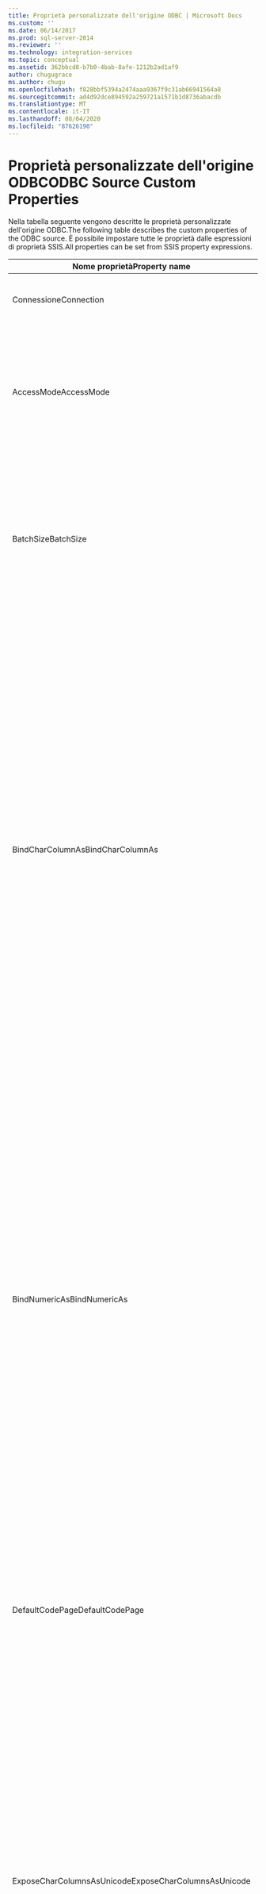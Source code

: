 ```yaml
---
title: Proprietà personalizzate dell'origine ODBC | Microsoft Docs
ms.custom: ''
ms.date: 06/14/2017
ms.prod: sql-server-2014
ms.reviewer: ''
ms.technology: integration-services
ms.topic: conceptual
ms.assetid: 362bbcd8-b7b0-4bab-8afe-1212b2ad1af9
author: chugugrace
ms.author: chugu
ms.openlocfilehash: f828bbf5394a2474aaa9367f9c31ab66941564a8
ms.sourcegitcommit: ad4d92dce894592a259721a1571b1d8736abacdb
ms.translationtype: MT
ms.contentlocale: it-IT
ms.lasthandoff: 08/04/2020
ms.locfileid: "87626190"
---
```

# <a name="odbc-source-custom-properties"></a><span data-ttu-id="27fe9-102">Proprietà personalizzate dell'origine ODBC</span><span class="sxs-lookup"><span data-stu-id="27fe9-102">ODBC Source Custom Properties</span></span>
  <span data-ttu-id="27fe9-103">Nella tabella seguente vengono descritte le proprietà personalizzate dell'origine ODBC.</span><span class="sxs-lookup"><span data-stu-id="27fe9-103">The following table describes the custom properties of the ODBC source.</span></span> <span data-ttu-id="27fe9-104">È possibile impostare tutte le proprietà dalle espressioni di proprietà SSIS.</span><span class="sxs-lookup"><span data-stu-id="27fe9-104">All properties can be set from SSIS property expressions.</span></span>  
  
|<span data-ttu-id="27fe9-105">Nome proprietà</span><span class="sxs-lookup"><span data-stu-id="27fe9-105">Property name</span></span>|<span data-ttu-id="27fe9-106">Tipo di dati</span><span class="sxs-lookup"><span data-stu-id="27fe9-106">Data Type</span></span>|<span data-ttu-id="27fe9-107">Descrizione</span><span class="sxs-lookup"><span data-stu-id="27fe9-107">Description</span></span>|  
|-------------------|---------------|-----------------|  
|<span data-ttu-id="27fe9-108">Connessione</span><span class="sxs-lookup"><span data-stu-id="27fe9-108">Connection</span></span>|<span data-ttu-id="27fe9-109">ODBC Connection</span><span class="sxs-lookup"><span data-stu-id="27fe9-109">ODBC Connection</span></span>|<span data-ttu-id="27fe9-110">Connessione ODBC per accedere al database di origine.</span><span class="sxs-lookup"><span data-stu-id="27fe9-110">An ODBC connection to access the source database.</span></span>|  
|<span data-ttu-id="27fe9-111">AccessMode</span><span class="sxs-lookup"><span data-stu-id="27fe9-111">AccessMode</span></span>|<span data-ttu-id="27fe9-112">Integer (enumerazione)</span><span class="sxs-lookup"><span data-stu-id="27fe9-112">Integer (enumeration)</span></span>|<span data-ttu-id="27fe9-113">Modalità utilizzata per accedere al database.</span><span class="sxs-lookup"><span data-stu-id="27fe9-113">The mode used to access the database.</span></span> <span data-ttu-id="27fe9-114">I valori possibili sono Table Name (0) e SQL Command (1).</span><span class="sxs-lookup"><span data-stu-id="27fe9-114">The possible values are Table Name (0) and SQL Command (1).</span></span><br /><br /> <span data-ttu-id="27fe9-115">Il valore predefinito è Table Name (0).</span><span class="sxs-lookup"><span data-stu-id="27fe9-115">The default is Table Name (0).</span></span>|  
|<span data-ttu-id="27fe9-116">BatchSize</span><span class="sxs-lookup"><span data-stu-id="27fe9-116">BatchSize</span></span>|<span data-ttu-id="27fe9-117">Integer</span><span class="sxs-lookup"><span data-stu-id="27fe9-117">Integer</span></span>|<span data-ttu-id="27fe9-118">Dimensioni del batch per l'estrazione bulk.</span><span class="sxs-lookup"><span data-stu-id="27fe9-118">The size of the batch for bulk extraction.</span></span> <span data-ttu-id="27fe9-119">Corrisponde al numero di record estratti come matrice.</span><span class="sxs-lookup"><span data-stu-id="27fe9-119">This is the number of records extracted as an array.</span></span> <span data-ttu-id="27fe9-120">Se il provider ODBC selezionato non supporta le matrici, le dimensioni del batch sono pari a 1.</span><span class="sxs-lookup"><span data-stu-id="27fe9-120">If the selected ODBC provider does not support arrays, the batch size is 1.</span></span>|  
|<span data-ttu-id="27fe9-121">BindCharColumnAs</span><span class="sxs-lookup"><span data-stu-id="27fe9-121">BindCharColumnAs</span></span>|<span data-ttu-id="27fe9-122">Integer (enumerazione)</span><span class="sxs-lookup"><span data-stu-id="27fe9-122">Integer (enumeration)</span></span>|<span data-ttu-id="27fe9-123">Questa proprietà determina il modo in cui l'origine ODBC associa colonne con tipi string a più byte quali SQL_CHAR, SQL_VARCHAR o SQL_LONGVARCHAR.</span><span class="sxs-lookup"><span data-stu-id="27fe9-123">This property determines how the ODBC source binds columns with multiple-byte string types such as SQL_CHAR, SQL_VARCHAR, or SQL_LONGVARCHAR.</span></span><br /><br /> <span data-ttu-id="27fe9-124">I valori possibili sono Unicode (0), che specifica l'associazione delle colonne come SQL_C_WCHAR, e ANSI (1), che specifica l'associazione delle colonne come SQL_C_CHAR.</span><span class="sxs-lookup"><span data-stu-id="27fe9-124">The possible values are Unicode (0), which binds the columns as SQL_C_WCHAR, and ANSI (1), which binds the columns as SQL_C_CHAR).</span></span> <span data-ttu-id="27fe9-125">Il valore predefinito è Unicode (0).</span><span class="sxs-lookup"><span data-stu-id="27fe9-125">The default is Unicode (0).</span></span><br /><br /> <span data-ttu-id="27fe9-126">**Nota**: questa proprietà non è disponibile nell' **Editor origine ODBC**, ma può essere impostata tramite l' **Editor avanzato**.</span><span class="sxs-lookup"><span data-stu-id="27fe9-126">**Note**: This property is not available in the **ODBC Source Editor**, but can be set by using the **Advanced Editor**.</span></span>|  
|<span data-ttu-id="27fe9-127">BindNumericAs</span><span class="sxs-lookup"><span data-stu-id="27fe9-127">BindNumericAs</span></span>|<span data-ttu-id="27fe9-128">Integer (enumerazione)</span><span class="sxs-lookup"><span data-stu-id="27fe9-128">Integer (enumeration)</span></span>|<span data-ttu-id="27fe9-129">Questa proprietà determina il modo in cui l'origine ODBC associa colonne con dati numerici con tipi di dati SQL_TYPE_NUMERIC e SQL_TYPE_DECIMAL.</span><span class="sxs-lookup"><span data-stu-id="27fe9-129">This property determines how the ODBC source binds columns with numeric data with data types SQL_TYPE_NUMERIC and SQL_TYPE_DECIMAL.</span></span><br /><br /> <span data-ttu-id="27fe9-130">Le opzioni possibili sono Char (0), che specifica l'associazione delle colonne come SQL_C_WCHAR, e Numeric (1), che specifica l'associazione delle colonne come SQL_C_NUMERIC.</span><span class="sxs-lookup"><span data-stu-id="27fe9-130">The possible options are Char (0), which binds the columns as SQL_C_CHAR and Numeric (1), which binds the columns as SQL_C_NUMERIC.</span></span> <span data-ttu-id="27fe9-131">Il valore predefinito è Char (0).</span><span class="sxs-lookup"><span data-stu-id="27fe9-131">The default value is Char (0).</span></span><br /><br /> <span data-ttu-id="27fe9-132">**Nota**: questa proprietà non è disponibile nell' **Editor origine ODBC**, ma può essere impostata tramite l' **Editor avanzato**.</span><span class="sxs-lookup"><span data-stu-id="27fe9-132">**Note**: This property is not available in the **ODBC Source Editor**, but can be set by using the **Advanced Editor**.</span></span>|  
|<span data-ttu-id="27fe9-133">DefaultCodePage</span><span class="sxs-lookup"><span data-stu-id="27fe9-133">DefaultCodePage</span></span>|<span data-ttu-id="27fe9-134">Integer</span><span class="sxs-lookup"><span data-stu-id="27fe9-134">Integer</span></span>|<span data-ttu-id="27fe9-135">Tabella codici da utilizzare per le colonne di output di tipo string.</span><span class="sxs-lookup"><span data-stu-id="27fe9-135">The code page to use for string output columns.</span></span><br /><br /> <span data-ttu-id="27fe9-136">**Nota**: questa proprietà non è disponibile nell' **Editor origine ODBC**, ma può essere impostata tramite l' **Editor avanzato**.</span><span class="sxs-lookup"><span data-stu-id="27fe9-136">**Note**: This property is not available in the **ODBC Source Editor**, but can be set by using the **Advanced Editor**.</span></span>|  
|<span data-ttu-id="27fe9-137">ExposeCharColumnsAsUnicode</span><span class="sxs-lookup"><span data-stu-id="27fe9-137">ExposeCharColumnsAsUnicode</span></span>|<span data-ttu-id="27fe9-138">Boolean</span><span class="sxs-lookup"><span data-stu-id="27fe9-138">Boolean</span></span>|<span data-ttu-id="27fe9-139">Questa proprietà determina il modo in cui le colonne CHAR vengono esposte dal componente.</span><span class="sxs-lookup"><span data-stu-id="27fe9-139">This property determines how the component exposes CHAR columns.</span></span> <span data-ttu-id="27fe9-140">Il valore predefinito è False, che indica che le colonne CHAR vengono esposte come stringhe a più byte (DT_STR).</span><span class="sxs-lookup"><span data-stu-id="27fe9-140">The default value is False, which indicates that CHAR columns are exposed as multi-byte strings (DT_STR).</span></span> <span data-ttu-id="27fe9-141">Se il valore è True, le colonne CHAR vengono esposte come stringhe wide (DT_WSTR).</span><span class="sxs-lookup"><span data-stu-id="27fe9-141">If True, CHAR columns are exposed as wide strings (DT_WSTR).</span></span><br /><br /> <span data-ttu-id="27fe9-142">**Nota**: questa proprietà non è disponibile nell' **Editor origine ODBC**, ma può essere impostata tramite l' **Editor avanzato**.</span><span class="sxs-lookup"><span data-stu-id="27fe9-142">**Note**: This property is not available in the **ODBC Source Editor**, but can be set by using the **Advanced Editor**.</span></span>|  
|<span data-ttu-id="27fe9-143">FetchMethod</span><span class="sxs-lookup"><span data-stu-id="27fe9-143">FetchMethod</span></span>|<span data-ttu-id="27fe9-144">Integer (enumerazione)</span><span class="sxs-lookup"><span data-stu-id="27fe9-144">Integer (enumeration)</span></span>|<span data-ttu-id="27fe9-145">Metodo utilizzato per recuperare i dati.</span><span class="sxs-lookup"><span data-stu-id="27fe9-145">The method used for getting the data.</span></span> <span data-ttu-id="27fe9-146">Le possibili opzioni sono Row by row (0) e Batch (1).</span><span class="sxs-lookup"><span data-stu-id="27fe9-146">The possible options are Row by row (0) and Batch (1).</span></span> <span data-ttu-id="27fe9-147">Il valore predefinito è Batch (1).</span><span class="sxs-lookup"><span data-stu-id="27fe9-147">The default value is Batch (1).</span></span><br /><br /> <span data-ttu-id="27fe9-148">Per altre informazioni su queste opzioni, vedere [Origine ODBC](odbc-source.md).</span><span class="sxs-lookup"><span data-stu-id="27fe9-148">For more information about these options, see [ODBC Source](odbc-source.md).</span></span><br /><br /> <span data-ttu-id="27fe9-149">**Nota**: questa proprietà non è disponibile nell' **Editor origine ODBC**, ma può essere impostata tramite l' **Editor avanzato**.</span><span class="sxs-lookup"><span data-stu-id="27fe9-149">**Note**: This property is not available in the **ODBC Source Editor**, but can be set by using the **Advanced Editor**.</span></span>|  
|<span data-ttu-id="27fe9-150">SqlCommand</span><span class="sxs-lookup"><span data-stu-id="27fe9-150">SqlCommand</span></span>|<span data-ttu-id="27fe9-151">string</span><span class="sxs-lookup"><span data-stu-id="27fe9-151">String</span></span>|<span data-ttu-id="27fe9-152">Comando SQL da eseguire quando la proprietà AccessMode è impostata su SQL Command.</span><span class="sxs-lookup"><span data-stu-id="27fe9-152">The SQL command to be executed when AccessMode is set to SQL Command.</span></span>|  
|<span data-ttu-id="27fe9-153">StatementTimeout</span><span class="sxs-lookup"><span data-stu-id="27fe9-153">StatementTimeout</span></span>|<span data-ttu-id="27fe9-154">Integer</span><span class="sxs-lookup"><span data-stu-id="27fe9-154">Integer</span></span>|<span data-ttu-id="27fe9-155">Numero di secondi di attesa per l'esecuzione di un'istruzione SQL prima di tornare all'applicazione con un errore.</span><span class="sxs-lookup"><span data-stu-id="27fe9-155">The number of seconds to wait for an SQL statement to execute before returning, with an error, to the application.</span></span> <span data-ttu-id="27fe9-156">Il valore predefinito è 0.</span><span class="sxs-lookup"><span data-stu-id="27fe9-156">The default value is 0.</span></span> <span data-ttu-id="27fe9-157">Il valore 0 indica che al sistema non viene applicato alcun timeout.</span><span class="sxs-lookup"><span data-stu-id="27fe9-157">A value of 0 indicates that the system does not time out.</span></span>|  
|<span data-ttu-id="27fe9-158">TableName</span><span class="sxs-lookup"><span data-stu-id="27fe9-158">TableName</span></span>|<span data-ttu-id="27fe9-159">string</span><span class="sxs-lookup"><span data-stu-id="27fe9-159">String</span></span>|<span data-ttu-id="27fe9-160">Nome della tabella con i dati in uso quando la proprietà AccessMode è impostata su Table Name.</span><span class="sxs-lookup"><span data-stu-id="27fe9-160">The name of the table with the data that is being used when AccessMode is set to Table Name.</span></span>|  
|<span data-ttu-id="27fe9-161">LobChunckSize</span><span class="sxs-lookup"><span data-stu-id="27fe9-161">LobChunckSize</span></span>|<span data-ttu-id="27fe9-162">Integer</span><span class="sxs-lookup"><span data-stu-id="27fe9-162">Integer</span></span>|<span data-ttu-id="27fe9-163">Allocazione delle dimensioni del blocco per colonne LOB.</span><span class="sxs-lookup"><span data-stu-id="27fe9-163">The chunk size allocation for LOB columns.</span></span>|  
||||  
  
## <a name="see-also"></a><span data-ttu-id="27fe9-164">Vedere anche</span><span class="sxs-lookup"><span data-stu-id="27fe9-164">See Also</span></span>  
 <span data-ttu-id="27fe9-165">[Origine ODBC](odbc-source.md) </span><span class="sxs-lookup"><span data-stu-id="27fe9-165">[ODBC Source](odbc-source.md) </span></span>  
 [<span data-ttu-id="27fe9-166">Editor origine ODBC &#40;pagina Gestione connessione&#41;</span><span class="sxs-lookup"><span data-stu-id="27fe9-166">ODBC Source Editor &#40;Connection Manager Page&#41;</span></span>](../odbc-source-editor-connection-manager-page.md)  
  
  
